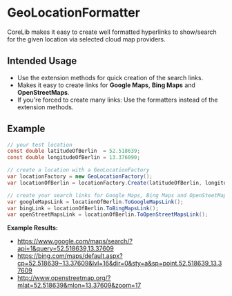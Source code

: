 ﻿# GeoLocationFormatter

CoreLib makes it easy to create well formatted hyperlinks to show/search for the given location via selected cloud map providers.

## Intended Usage

* Use the extension methods for quick creation of the search links.
* Makes it easy to create links for **Google Maps**, **Bing Maps** and **OpenStreetMaps**.
* If you're forced to create many links: Use the formatters instead of the extension methods.

## Example

```c#
// your test location
const double latitudeOfBerlin  = 52.518639;
const double longitudeOfBerlin = 13.376090;

// create a location with a GeoLocationFactory
var locationFactory = new GeoLocationFactory();
var locationOfBerlin = locationFactory.Create(latitudeOfBerlin, longitudeOfBerlin);

// create your search links for Google Maps, Bing Maps and OpenSteetMap
var googleMapsLink = locationOfBerlin.ToGoogleMapsLink();
var bingLink = locationOfBerlin.ToBingMapsLink();
var openStreetMapsLink = locationOfBerlin.ToOpenStreetMapsLink();
```

**Example Results:**

* https://www.google.com/maps/search/?api=1&query=52.518639,13.37609
* https://bing.com/maps/default.aspx?cp=52.518639~13.37609&lvl=16&dir=0&sty=a&sp=point.52.518639_13.37609
* http://www.openstreetmap.org/?mlat=52.518639&mlon=13.37609&zoom=17